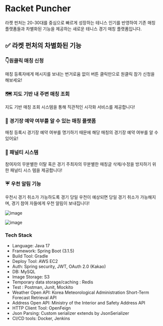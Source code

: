 # Racket Puncher
라켓 펀처는 20-30대를 중심으로 빠르게 성장하는 테니스 인기를 반영하여 기존 매칭 플랫폼들과
차별화된 기능을 제공하는 새로운 테니스 경기 매칭 플랫폼입니다.

## ✅ 라켓 펀처의 차별화된 기능
### 👇원클릭 매칭 신청
매칭 등록자에게 메시지를 보내는 번거로움 없이 버튼 클릭만으로 원클릭 참가 신청을 해보세요!

### 🗺 지도 기반 내 주변 매칭 조회
지도 기반 매칭 조회 시스템을 통해 직관적인 시각화 서비스를 제공합니다!

### 👀 경기장 예약 여부를 알 수 있는 매칭 플랫폼
매칭 등록시 경기장 예약 여부를 명기하기 때문에 해당 매칭의 경기장 예약 여부를 알 수 있어요!

### 📢 패널티 시스템
참여자의 무분별한 이탈 혹은 경기 주최자의 무분별한 매칭글 삭제/수정을 방지하기 위한 패널티 시스
템을 제공합니다!

### ☔ 우천 알림 기능
우천시 경기 취소가 가능하도록 경기 당일 우천이 예상되면 당일 경기 취소가 가능해지며, 경기 참여
자들에게 우천 알림이 보내집니다! 

![image](https://github.com/user-attachments/assets/f39041d7-96f0-458e-a160-0c0bf474fd8e)

![image](https://github.com/user-attachments/assets/5af26775-f0dd-4d9e-b322-8b683b5ab2c0)

### Tech Stack
- Language: Java 17
- Framework: Spring Boot (3.1.5)
- Build Tool: Gradle
- Deploy Tool: AWS EC2
- Auth: Spring security, JWT, OAuth 2.0 (Kakao)
- DB: MySQL
- Image Storage: S3
- Temporary data storage/caching : Redis
- Test : Postman, Junit, Mockito
- Weather Open API: Korea Meteorological Administration Short-Term Forecast Retrieval API
- Address Open API: Ministry of the Interior and Safety Address API
- HTTP Client Tool: OpenFeign
- Json Parsing: Custom serializer extends by JsonSerializer
- CI/CD tools: Docker, Jenkins
